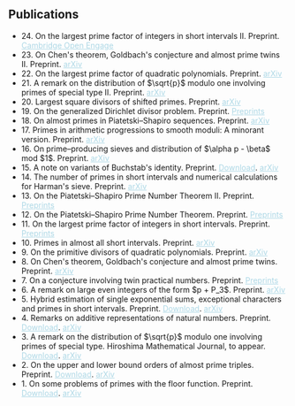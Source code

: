 <style>
  a {
    color: lightblue;
  }
</style>

## Publications

<ul style="margin:0 0 5px;">
  <li>24. On the largest prime factor of integers in short intervals II. Preprint. <a href="https://doi.org/10.33774/coe-2025-xnbjq"><span>Cambridge Open Engage</span></a></li>  
  <li>23. On Chen's theorem, Goldbach's conjecture and almost prime twins II. Preprint. <a href="https://arxiv.org/abs/2405.05727v4"><span>arXiv</span></a></li>  
  <li>22. On the largest prime factor of quadratic polynomials. Preprint. <a href="https://arxiv.org/abs/2406.07575v2"><span>arXiv</span></a></li>  
  <li>21. A remark on the distribution of $\sqrt{p}$ modulo one involving primes of special type II. Preprint. <a href="https://arxiv.org/abs/2401.01351v2"><span>arXiv</span></a></li>  
  <li>20. Largest square divisors of shifted primes. Preprint. <a href="https://arxiv.org/abs/2505.23779v1"><span>arXiv</span></a></li>  
  <li>19. On the generalized Dirichlet divisor problem. Preprint. <a href="https://www.preprints.org/manuscript/202505.1432/v1"><span>Preprints</span></a></li>  
  <li>18. On almost primes in Piatetski–Shapiro sequences. Preprint. <a href="https://arxiv.org/abs/2505.09634"><span>arXiv</span></a></li>  
  <li>17. Primes in arithmetic progressions to smooth moduli: A minorant version. Preprint. <a href="https://arxiv.org/abs/2505.09629v1"><span>arXiv</span></a></li>  
  <li>16. On prime–producing sieves and distribution of $\alpha p - \beta$ mod $1$. Preprint. <a href="https://arxiv.org/abs/2504.13195v2"><span>arXiv</span></a></li>  
  <li>15. A note on variants of Buchstab's identity. Preprint. <a href="http://runbolicarey.com/assets/downloads/A_note_on_variants_of_Buchstab_s_identity.pdf"><span>Download</span></a>. <a href="https://arxiv.org/abs/2504.07974v1"><span>arXiv</span></a></li>
  <li>14. The number of primes in short intervals and numerical calculations for Harman's sieve. Preprint. <a href="https://arxiv.org/abs/2308.04458v6"><span>arXiv</span></a></li>
  <li>13. On the Piatetski–Shapiro Prime Number Theorem II. Preprint. <a href="https://www.preprints.org/manuscript/202504.1165/v1"><span>Preprints</span></a></li>
  <li>12. On the Piatetski–Shapiro Prime Number Theorem. Preprint. <a href="https://www.preprints.org/manuscript/202504.1190/v1"><span>Preprints</span></a></li>
  <li>11. On the largest prime factor of integers in short intervals. Preprint. <a href="https://www.preprints.org/manuscript/202504.1212/v1"><span>Preprints</span></a></li>
  <li>10. Primes in almost all short intervals. Preprint. <a href="https://arxiv.org/abs/2407.05651v5"><span>arXiv</span></a></li>
  <li>9. On the primitive divisors of quadratic polynomials. Preprint. <a href="https://arxiv.org/abs/2406.07575v1"><span>arXiv</span></a></li>
  <li>8. On Chen's theorem, Goldbach's conjecture and almost prime twins. Preprint. <a href="https://arxiv.org/abs/2405.05727v3"><span>arXiv</span></a></li>
  <li>7. On a conjecture involving twin practical numbers. Preprint. <a href="https://www.preprints.org/manuscript/202504.1211/v1"><span>Preprints</span></a></li>
  <li>6. A remark on large even integers of the form $p + P_3$. Preprint. <a href="https://arxiv.org/abs/2403.09691v1"><span>arXiv</span></a></li>
  <li>5. Hybrid estimation of single exponential sums, exceptional characters and primes in short intervals. Preprint. <a href="http://runbolicarey.com/assets/downloads/Hybrid_estimation_of_exponential_sums__exceptional_characters_and_primes_in_short_intervals.pdf"><span>Download</span></a>. <a href="https://arxiv.org/abs/2401.11139v3"><span>arXiv</span></a></li>
  <li>4. Remarks on additive representations of natural numbers. Preprint. <a href="http://runbolicarey.com/assets/downloads/Remarks_on_additive_representations_of_natural_numbers__0_9409___8pt_.pdf"><span>Download</span></a>. <a href="https://arxiv.org/abs/2309.03218v6"><span>arXiv</span></a></li>
  <li>3. A remark on the distribution of $\sqrt{p}$ modulo one involving primes of special type. Hiroshima Mathematical Journal, to appear. <a href="http://runbolicarey.com/assets/downloads/A_remark_on_the_distribution_of__p_modulo_one_involving_primes_of_special_type.pdf"><span>Download</span></a>. <a href="https://arxiv.org/abs/2401.01351v1"><span>arXiv</span></a></li>
  <li>2. On the upper and lower bound orders of almost prime triples. Preprint. <a href="http://runbolicarey.com/assets/downloads/On_the_upper_and_lower_bound_orders_of_almost_prime_triples.pdf"><span>Download</span></a>. <a href="https://arxiv.org/abs/2401.01348v1"><span>arXiv</span></a></li>
  <li>1. On some problems of primes with the floor function. Preprint. <a href="http://runbolicarey.com/assets/downloads/On_some_problems_of_primes_involving_the_floor_function.pdf"><span>Download</span></a>. <a href="https://arxiv.org/abs/2308.16301v1"><span>arXiv</span></a></li>
</ul>
